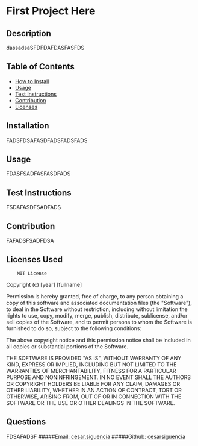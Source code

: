 
# First Project Here

## Description 
dassadsaSFDFDAFDASFASFDS

## Table of Contents
- [How to Install](#installation)
- [Usage](#usage)
- [Test Instructions](#test-instructions)
- [Contribution](#contribute-to-project)
- [Licenses](#licenses-used)


## Installation
FADSFDSAFASDFADSFADSFADS

## Usage
FDASFSADFASFASDFADS

## Test Instructions
FSDAFASDFSADFADS

## Contribution
FAFADSFSADFDSA

## Licenses Used

        MIT License
 
 Copyright (c) [year] [fullname]
 
 Permission is hereby granted, free of charge, to any person obtaining a copy
 of this software and associated documentation files (the "Software"), to deal
 in the Software without restriction, including without limitation the rights
 to use, copy, modify, merge, publish, distribute, sublicense, and/or sell
 copies of the Software, and to permit persons to whom the Software is
 furnished to do so, subject to the following conditions:
 
 The above copyright notice and this permission notice shall be included in all
 copies or substantial portions of the Software.
 
 THE SOFTWARE IS PROVIDED "AS IS", WITHOUT WARRANTY OF ANY KIND, EXPRESS OR
 IMPLIED, INCLUDING BUT NOT LIMITED TO THE WARRANTIES OF MERCHANTABILITY,
 FITNESS FOR A PARTICULAR PURPOSE AND NONINFRINGEMENT. IN NO EVENT SHALL THE
 AUTHORS OR COPYRIGHT HOLDERS BE LIABLE FOR ANY CLAIM, DAMAGES OR OTHER
 LIABILITY, WHETHER IN AN ACTION OF CONTRACT, TORT OR OTHERWISE, ARISING FROM,
 OUT OF OR IN CONNECTION WITH THE SOFTWARE OR THE USE OR OTHER DEALINGS IN THE
 SOFTWARE.
        



## Questions
FDSAFADSF
#####Email: [cesar.siguencia](cesar.siguencia)
#####Github: [cesarsiguencia](https://github.com/cesarsiguencia)

    
